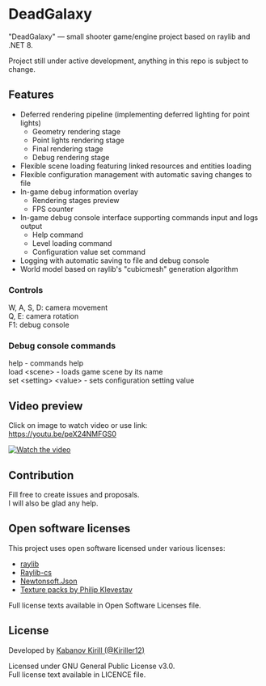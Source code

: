 # DeadGalaxy

"DeadGalaxy" — small shooter game/engine project based on raylib and .NET 8.

Project still under active development, anything in this repo is subject to change.

## Features

- Deferred rendering pipeline (implementing deferred lighting for point lights)
  - Geometry rendering stage
  - Point lights rendering stage
  - Final rendering stage
  - Debug rendering stage
- Flexible scene loading featuring linked resources and entities loading
- Flexible configuration management with automatic saving changes to file
- In-game debug information overlay
  - Rendering stages preview
  - FPS counter
- In-game debug console interface supporting commands input and logs output
  - Help command
  - Level loading command
  - Configuration value set command
- Logging with automatic saving to file and debug console
- World model based on raylib's "cubicmesh" generation algorithm

### Controls

W, A, S, D: camera movement\
Q, E: camera rotation\
F1: debug console

### Debug console commands

help - commands help\
load \<scene\> - loads game scene by its name\
set \<setting\> \<value\> - sets configuration setting value

## Video preview

Click on image to watch video or use link:\
https://youtu.be/peX24NMFGS0

[![Watch the video](https://img.youtube.com/vi/peX24NMFGS0/maxresdefault.jpg)](https://youtu.be/peX24NMFGS0)

## Contribution

Fill free to create issues and proposals.\
I will also be glad any help.

## Open software licenses

This project uses open software licensed under various licenses:
- [raylib](https://github.com/raysan5/raylib)
- [Raylib-cs](https://github.com/ChrisDill/Raylib-cs)
- [Newtonsoft.Json](https://github.com/JamesNK/Newtonsoft.Json)
- [Texture packs by Philip Klevestav](https://philipk.net)

Full license texts available in Open Software Licenses file.

## License

Developed by  [Kabanov Kirill (@Kiriller12)](https://github.com/Kiriller12)

Licensed under GNU General Public License v3.0.\
Full license text available in LICENCE file.
